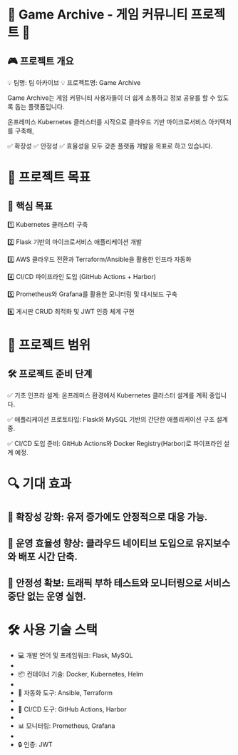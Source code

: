 # 🌟 Game Archive - 게임 커뮤니티 프로젝트 🌟
## 🎮 프로젝트 개요
💡 팀명: 팀 아카이브
💡 프로젝트명: Game Archive

Game Archive는 게임 커뮤니티 사용자들이 더 쉽게 소통하고 정보 공유를 할 수 있도록 돕는 플랫폼입니다.

온프레미스 Kubernetes 클러스터를 시작으로 클라우드 기반 마이크로서비스 아키텍처를 구축해,

✅ 확장성 ✅ 안정성 ✅ 효율성을 모두 갖춘 플랫폼 개발을 목표로 하고 있습니다.

# 🎯 프로젝트 목표
## 🚀 핵심 목표

1️⃣ Kubernetes 클러스터 구축

2️⃣ Flask 기반의 마이크로서비스 애플리케이션 개발

3️⃣ AWS 클라우드 전환과 Terraform/Ansible을 활용한 인프라 자동화

4️⃣ CI/CD 파이프라인 도입 (GitHub Actions + Harbor)

5️⃣ Prometheus와 Grafana를 활용한 모니터링 및 대시보드 구축

6️⃣ 게시판 CRUD 최적화 및 JWT 인증 체계 구현

# 📌 프로젝트 범위
## 🛠️ 프로젝트 준비 단계

✅ 기초 인프라 설계: 온프레미스 환경에서 Kubernetes 클러스터 설계를 계획 중입니다.

✅ 애플리케이션 프로토타입: Flask와 MySQL 기반의 간단한 애플리케이션 구조 설계 중.

✅ CI/CD 도입 준비: GitHub Actions와 Docker Registry(Harbor)로 파이프라인 설계 예정.

# 🔍 기대 효과
## 🎉 확장성 강화: 유저 증가에도 안정적으로 대응 가능.

## 🎉 운영 효율성 향상: 클라우드 네이티브 도입으로 유지보수와 배포 시간 단축.

## 🎉 안정성 확보: 트래픽 부하 테스트와 모니터링으로 서비스 중단 없는 운영 실현.


# 🛠️ 사용 기술 스택

- 💻 개발 언어 및 프레임워크: Flask, MySQL
- 
- 📦 컨테이너 기술: Docker, Kubernetes, Helm
- 
- 🔧 자동화 도구: Ansible, Terraform
- 
- 🚀 CI/CD 도구: GitHub Actions, Harbor
- 
- 📊 모니터링: Prometheus, Grafana
- 
- 🔒 인증: JWT

